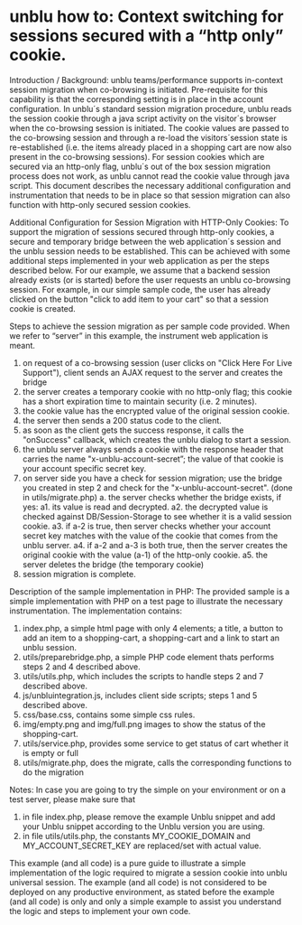 unblu how to: Context switching for sessions secured with a “http only” cookie. 
===============================================================================


Introduction / Background:
unblu teams/performance supports in-context session migration when co-browsing is initiated. Pre-requisite for this capability is that the corresponding setting is in place in the account configuration. In unblu´s standard session migration procedure, unblu reads the session cookie through a java script activity on the visitor´s browser when the co-browsing session is initiated. The cookie values are passed to the co-browsing session and through a re-load the visitors´session state is re-established (i.e. the items already placed in a shopping cart are now also present in the co-browsing sessions). For session cookies which are secured via an http-only flag, unblu´s out of the box session migration process does not work, as unblu cannot read the cookie value through java script. This document describes the necessary additional configuration and instrumentation that needs to be in place so that session migration can also function with http-only secured session cookies. 


Additional Configuration for Session Migration with HTTP-Only Cookies:
To support the migration of sessions secured through http-only cookies, a secure and temporary bridge between the web application´s session and the unblu session needs to be established. This can be achieved with some additional steps implemented in your web application as per the steps described below. For our example, we assume that a backend session already exists (or is started) before the user requests an unblu co-browsing session. For example, in our simple sample code, the user has already clicked on the button "click to add item to your cart" so that a session cookie is created.

Steps to achieve the session migration as per sample code provided. When we refer to “server” in this example, the instrument web application is meant. 
1. on request of a co-browsing session (user clicks on "Click Here For Live Support"), client sends an AJAX request to the server and creates the bridge 
2. the server creates a temporary cookie with no http-only flag; this cookie has a short expiration time to maintain security (i.e. 2 minutes).
3. the cookie value has the encrypted value of the original session cookie.
4. the server then sends a 200 status code to the client.
5. as soon as the client gets the success response, it calls the "onSuccess" callback, which creates the unblu dialog to start a session.
6. the unblu server always sends a cookie with the response header that carries the name "x-unblu-account-secret”; the value of that cookie is your account specific secret key.
7. on server side you have a check for session migration;  use the bridge you created in step 2 and check for the "x-unblu-account-secret". (done in utils/migrate.php)
 a. the server checks whether the bridge exists, if yes:
     a1. its value is read and decrypted.
     a2. the decrypted value is checked against DB/Session-Storage to see whether it is a valid session cookie.
     a3. if a-2 is true, then server checks whether your account secret key matches with the value of the cookie that comes from the unblu server.
     a4. if a-2 and a-3 is both true, then the server creates the original cookie with the value (a-1) of the http-only cookie.
     a5. the server deletes the bridge (the temporary cookie)
8. session migration is complete.  



Description of the sample implementation in PHP:
The provided sample is a simple implementation with PHP on a test page to illustrate the necessary instrumentation. The implementation contains:
1. index.php, a simple html page with only 4 elements; a title, a button to add an item to a shopping-cart, a shopping-cart and a link to start an unblu session.
2. utils/preparebridge.php, a simple PHP code element thats performs steps 2 and 4 described above.
3. utils/utils.php, which includes the scripts to handle steps 2 and 7 described above.
4. js/unbluintegration.js, includes client side scripts; steps 1 and 5 described above.
5. css/base.css, contains some simple css rules.
6. img/empty.png and img/full.png images to show the status of the shopping-cart.
7. utils/service.php, provides some service to get status of cart whether it is empty or full
8. utils/migrate.php, does the migrate, calls the corresponding functions to do the migration

Notes:
In case you are going to try the simple on your environment or on a test server, please make sure that
1. in file index.php, please remove the example Unblu snippet and add your Unblu snippet according to the Unblu version you are using.
2. in file utils/utils.php, the constants MY_COOKIE_DOMAIN and MY_ACCOUNT_SECRET_KEY are replaced/set with actual value.

This example (and all code) is a pure guide to illustrate a simple implementation of the logic required to migrate a session cookie into unblu universal session. 
The example (and all code) is not considered to be deployed on any productive environment, as stated before the example (and all code) is only and only a simple example to assist you understand the logic and steps to implement your own code.
   
